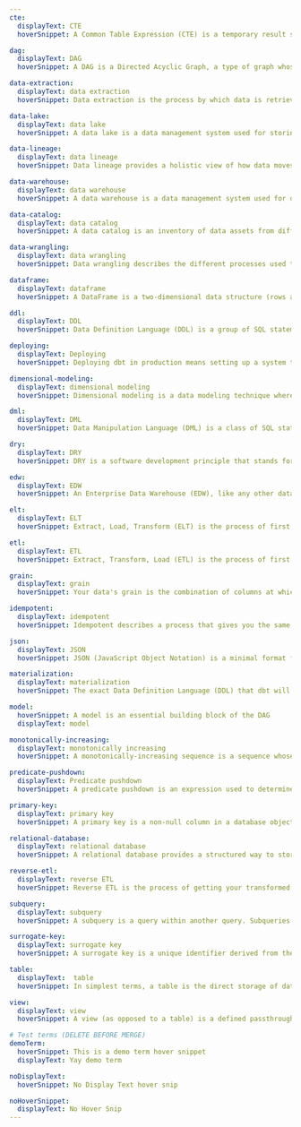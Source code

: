 ```yaml
---
cte: 
  displayText: CTE
  hoverSnippet: A Common Table Expression (CTE) is a temporary result set that can be used in a SQL query. You can use CTEs to break up complex queries into simpler blocks of code that can connect and build on each other.

dag:
  displayText: DAG
  hoverSnippet: A DAG is a Directed Acyclic Graph, a type of graph whose nodes are directionally related to each other and don’t form a directional closed loop.

data-extraction:
  displayText: data extraction
  hoverSnippet: Data extraction is the process by which data is retrieved from multiple sources, often varying in volume and structure.

data-lake:
  displayText: data lake
  hoverSnippet: A data lake is a data management system used for storing large amounts of data in in its raw, native form as files. Data lakes can store any type of data—structured, semi-structured, unstructured—in one centralized place.

data-lineage:
  displayText: data lineage
  hoverSnippet: Data lineage provides a holistic view of how data moves through an organization, where it’s transformed and consumed.

data-warehouse:
  displayText: data warehouse
  hoverSnippet: A data warehouse is a data management system used for data storage and computing that allows for analytics activities such as transforming and sharing data.

data-catalog:
  displayText: data catalog
  hoverSnippet: A data catalog is an inventory of data assets from different parts of the data stack within an organization. This catalog can display metadata, lineage, and business definitions from your different data sources.

data-wrangling: 
  displayText: data wrangling
  hoverSnippet: Data wrangling describes the different processes used to transform raw data into a consistent and easily usable format. The ultimate goal of data wrangling is to work in a way that allows you to dive right into analysis on a dataset or build upon that data.

dataframe:
  displayText: dataframe  
  hoverSnippet: A DataFrame is a two-dimensional data structure (rows and columns). It's the most common way of representing and interacting with large datasets in Python.

ddl:
  displayText: DDL  
  hoverSnippet: Data Definition Language (DDL) is a group of SQL statements that you can execute to manage database objects, including tables, views, and more.

deploying: 
  displayText: Deploying
  hoverSnippet: Deploying dbt in production means setting up a system to run a dbt job on a schedule, rather than running dbt commands manually from the command line.

dimensional-modeling:
  displayText: dimensional modeling
  hoverSnippet: Dimensional modeling is a data modeling technique where you break data up into “facts” and “dimensions” to organize and describe entities within your data warehouse.

dml:
  displayText: DML  
  hoverSnippet: Data Manipulation Language (DML) is a class of SQL statements that are used to query, edit, add and delete row-level data from database tables or views. The main DML statements are SELECT, INSERT, DELETE, and UPDATE. 

dry:
  displayText: DRY  
  hoverSnippet: DRY is a software development principle that stands for “Don’t Repeat Yourself.” Living by this principle means that your aim is to reduce repetitive patterns and duplicate code and logic in favor of modular and referenceable code.

edw:
  displayText: EDW  
  hoverSnippet: An Enterprise Data Warehouse (EDW), like any other data warehouse, is a collection of databases that centralize a business's information from multiple sources and applications.

elt:
  displayText: ELT  
  hoverSnippet: Extract, Load, Transform (ELT) is the process of first extracting data from different data sources, loading it into a target data warehouse, and finally transforming it.

etl:
  displayText: ETL
  hoverSnippet: Extract, Transform, Load (ETL) is the process of first extracting data from a data source, transforming it, and then loading it into a target data warehouse.

grain:
  displayText: grain  
  hoverSnippet: Your data's grain is the combination of columns at which records in a table are unique. Ideally, this is captured in a single column and a unique primary key.

idempotent:
  displayText: idempotent
  hoverSnippet: Idempotent describes a process that gives you the same result no matter how many times you run it.

json:
  displayText: JSON
  hoverSnippet: JSON (JavaScript Object Notation) is a minimal format for semi-structured data used to capture relationships between fields and values.

materialization:
  displayText: materialization 
  hoverSnippet: The exact Data Definition Language (DDL) that dbt will use when creating the model’s equivalent in a data warehouse. 

model: 
  hoverSnippet: A model is an essential building block of the DAG
  displayText: model

monotonically-increasing:
  displayText: monotonically increasing 
  hoverSnippet: A monotonically-increasing sequence is a sequence whose values are sorted in ascending order and do not decrease. For example, the sequences 1, 6, 7, 11, 131 or 2, 5, 5, 5, 6, 10.

predicate-pushdown:
  displayText: Predicate pushdown
  hoverSnippet: A predicate pushdown is an expression used to determine what rows in a database apply to a particular query

primary-key:
  displayText: primary key  
  hoverSnippet: A primary key is a non-null column in a database object that uniquely identifies each row.

relational-database:
  displayText: relational database
  hoverSnippet: A relational database provides a structured way to store data into tables consisting of rows and columns. Different tables in a relational database can be joined together using common columns from each table, forming relationships.

reverse-etl:
  displayText: reverse ETL
  hoverSnippet: Reverse ETL is the process of getting your transformed data stored in your data warehouse to end business platforms, such as sales CRMs and ad platforms. 

subquery:
  displayText: subquery
  hoverSnippet: A subquery is a query within another query. Subqueries are often used when you need to process data in multiple steps.

surrogate-key:
  displayText: surrogate key  
  hoverSnippet: A surrogate key is a unique identifier derived from the data itself. It often takes the form of a hashed value of multiple columns that will create a uniqueness constraint for each row.

table:
  displayText:  table 
  hoverSnippet: In simplest terms, a table is the direct storage of data in rows and columns.  Think excel sheet with raw values in each of the cells.  

view:
  displayText: view  
  hoverSnippet: A view (as opposed to a table) is a defined passthrough SQL query that can be run against a database (or data warehouse).

# Test terms (DELETE BEFORE MERGE)
demoTerm:
  hoverSnippet: This is a demo term hover snippet
  displayText: Yay demo term

noDisplayText:
  hoverSnippet: No Display Text hover snip

noHoverSnippet:
  displayText: No Hover Snip
---
```

